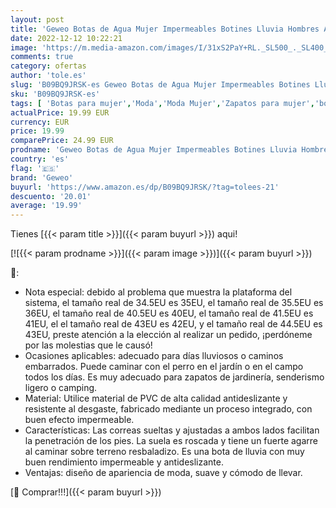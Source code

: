 ```yaml
---
layout: post
title: 'Geweo Botas de Agua Mujer Impermeables Botines Lluvia Hombres Antideslizante Goma Tobillo Welly Boots Chelsea Wellington Zapatos de Jardineria de Trabajo Invierno Unisex Blanco 35 EU'
date: 2022-12-12 10:22:21
image: 'https://m.media-amazon.com/images/I/31xS2PaY+RL._SL500_._SL400_.jpg'
comments: true
category: ofertas
author: 'tole.es'
slug: 'B09BQ9JRSK-es Geweo Botas de Agua Mujer Impermeables Botines Lluvia...'
sku: 'B09BQ9JRSK-es'
tags: [ 'Botas para mujer','Moda','Moda Mujer','Zapatos para mujer','botines','geweo','zapatos','🇪🇸', ]
actualPrice: 19.99 EUR
currency: EUR
price: 19.99
comparePrice: 24.99 EUR
prodname: 'Geweo Botas de Agua Mujer Impermeables Botines Lluvia Hombres Antideslizante Goma Tobillo Welly Boots Chelsea Wellington Zapatos de Jardineria de Trabajo Invierno Unisex Blanco 35 EU'
country: 'es'
flag: '🇪🇸'
brand: 'Geweo'
buyurl: 'https://www.amazon.es/dp/B09BQ9JRSK/?tag=tolees-21'
descuento: '20.01'
average: '19.99'
---
```


Tienes [{{< param title >}}]({{< param buyurl >}}) aqui!

[![{{< param prodname >}}]({{< param image >}})]({{< param buyurl >}})

🔎:

- Nota especial: debido al problema que muestra la plataforma del sistema, el tamaño real de 34.5EU es 35EU, el tamaño real de 35.5EU es 36EU, el tamaño real de 40.5EU es 40EU, el tamaño real de 41.5EU es 41EU, el el tamaño real de 43EU es 42EU, y el tamaño real de 44.5EU es 43EU, preste atención a la elección al realizar un pedido, ¡perdóneme por las molestias que le causó!
- Ocasiones aplicables: adecuado para días lluviosos o caminos embarrados. Puede caminar con el perro en el jardín o en el campo todos los días. Es muy adecuado para zapatos de jardinería, senderismo ligero o camping.
- Material: Utilice material de PVC de alta calidad antideslizante y resistente al desgaste, fabricado mediante un proceso integrado, con buen efecto impermeable.
- Características: Las correas sueltas y ajustadas a ambos lados facilitan la penetración de los pies. La suela es roscada y tiene un fuerte agarre al caminar sobre terreno resbaladizo. Es una bota de lluvia con muy buen rendimiento impermeable y antideslizante.
- Ventajas: diseño de apariencia de moda, suave y cómodo de llevar.

[🛒 Comprar!!!]({{< param buyurl >}})
